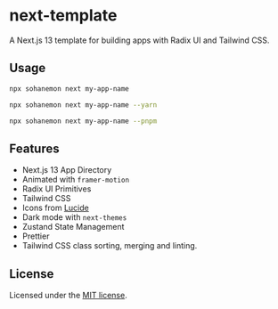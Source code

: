 # next-template

A Next.js 13 template for building apps with Radix UI and Tailwind CSS.

## Usage

```bash
npx sohanemon next my-app-name
```

```bash
npx sohanemon next my-app-name --yarn
```

```bash
npx sohanemon next my-app-name --pnpm
```

## Features

- Next.js 13 App Directory
- Animated with `framer-motion`
- Radix UI Primitives
- Tailwind CSS
- Icons from [Lucide](https://lucide.dev)
- Dark mode with `next-themes`
- Zustand State Management
- Prettier
- Tailwind CSS class sorting, merging and linting.

## License

Licensed under the [MIT license](https://github.com/shadcn/ui/blob/main/LICENSE.md).

